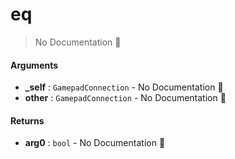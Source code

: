 # eq

> No Documentation 🚧

#### Arguments

- **\_self** : `GamepadConnection` \- No Documentation 🚧
- **other** : `GamepadConnection` \- No Documentation 🚧

#### Returns

- **arg0** : `bool` \- No Documentation 🚧
